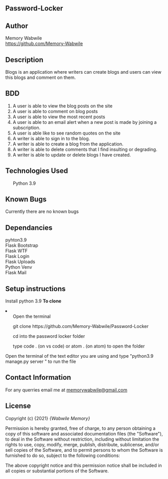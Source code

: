 ## Password-Locker

## Author
Memory Wabwile<br>
https://github.com/Memory-Wabwile

## Description
Blogs is an application where writers can create blogs and users can view this blogs and comment on them.

## BDD
1. A user is able to view the blog posts on the site
2. A user is able to comment on blog posts
3. A user is able to view the most recent posts
4. A user is able to an email alert when a new post is made by joining a subscription.
5. A user is able like to see random quotes on the site
6. A writer is able to sign in to the blog.
7. A writer is able to create a blog from the application.
8. A writer is able to delete comments that I find insulting or degrading.
9. A writer is able to update or delete blogs I have created.

## Technologies Used
<ul>Python 3.9</ul>

## Known Bugs
Currently there are no known bugs

## Dependancies
pyhton3.9 <br>
Flask Bootstrap<br>
Flask WTF<br>
Flask Login<br>
Flask Uploads<br>
Python Venv<br>
Flask Mail<br>

## Setup instructions

Install python 3.9
<strong>To clone</strong>
<li>
<ul>Open the terminal</ul>
<ul> git clone https://github.com/Memory-Wabwile/Password-Locker</ul>
<ul>cd into the password locker folder</ul>
<ul>type code . (on vs code) or atom . (on atom) to open the folder</ul>
</li>
Open the terminal of the text editor you are using and type "python3.9 manage.py server " to run the file</br>


## Contact Information
For any querries email me at memorywabwile@gmail.com

## License
Copyright (c) {2021} *{Wabwile Memory}*

Permission is hereby granted, free of charge, to any person obtaining a copy
of this software and associated documentation files (the "Software"), to deal
in the Software without restriction, including without limitation the rights
to use, copy, modify, merge, publish, distribute, sublicense, and/or sell
copies of the Software, and to permit persons to whom the Software is
furnished to do so, subject to the following conditions:

The above copyright notice and this permission notice shall be included in all
copies or substantial portions of the Software.